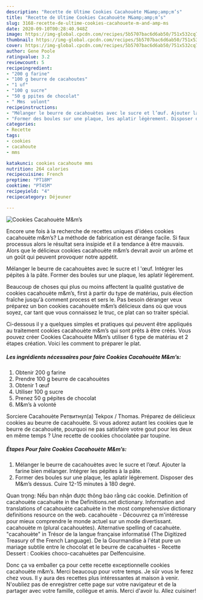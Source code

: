 ```yaml
---
description: "Recette de Ultime Cookies Cacahouète M&amp;amp;m’s"
title: "Recette de Ultime Cookies Cacahouète M&amp;amp;m’s"
slug: 3168-recette-de-ultime-cookies-cacahouete-m-and-amp-ms
date: 2020-09-10T00:28:40.948Z
image: https://img-global.cpcdn.com/recipes/5b5707bac6d6ab50/751x532cq70/cookies-cacahouete-mms-photo-principale-de-la-recette.jpg
thumbnail: https://img-global.cpcdn.com/recipes/5b5707bac6d6ab50/751x532cq70/cookies-cacahouete-mms-photo-principale-de-la-recette.jpg
cover: https://img-global.cpcdn.com/recipes/5b5707bac6d6ab50/751x532cq70/cookies-cacahouete-mms-photo-principale-de-la-recette.jpg
author: Gene Poole
ratingvalue: 3.2
reviewcount: 5
recipeingredient:
- "200 g farine"
- "100 g beurre de cacahoutes"
- "1 uf"
- "100 g sucre"
- "50 g ppites de chocolat"
- " Mms  volont"
recipeinstructions:
- "Mélanger le beurre de cacahouètes avec le sucre et l’œuf. Ajouter la farine bien mélanger. Intégrer les pépites à la pâte."
- "Former des boules sur une plaque, les aplatir légèrement. Disposer des M&amp;m’s dessus. Cuire 12-15 minutes à 180 degré."
categories:
- Recette
tags:
- cookies
- cacahoute
- mms

katakunci: cookies cacahoute mms 
nutrition: 264 calories
recipecuisine: French
preptime: "PT18M"
cooktime: "PT45M"
recipeyield: "4"
recipecategory: Déjeuner

---
```



![Cookies Cacahouète M&amp;m’s](https://img-global.cpcdn.com/recipes/5b5707bac6d6ab50/751x532cq70/cookies-cacahouete-mms-photo-principale-de-la-recette.jpg)

Encore une fois à la recherche de recettes uniques d'idées cookies cacahouète m&amp;m’s? La méthode de fabrication est dérange facile. Si faux processus alors le résultat sera insipide et il a tendance à être mauvais. Alors que le délicieux cookies cacahouète m&amp;m’s devrait avoir un arôme et un goût qui peuvent provoquer notre appétit.

Mélanger le beurre de cacahouètes avec le sucre et l &#39;œuf. Intégrer les pépites à la pâte. Former des boules sur une plaque, les aplatir légèrement.

Beaucoup de choses qui plus ou moins affectent la qualité gustative de cookies cacahouète m&amp;m’s, first à partir du type de matériau, puis élection fraîche jusqu'à comment process et sers le. Pas besoin déranger veux préparez un bon cookies cacahouète m&amp;m’s délicieux dans où que vous soyez, car tant que vous connaissez le truc, ce plat can so traiter spécial.


Ci-dessous il y a quelques simples et pratiques qui peuvent être appliqués au traitement cookies cacahouète m&amp;m’s qui sont prêts à être créés. Vous pouvez créer Cookies Cacahouète M&amp;m’s utiliser 6 type de matériau et 2 étapes création. Voici les comment to préparer le plat.

<!--inarticleads1-->

##### Les ingrédients nécessaires pour faire Cookies Cacahouète M&amp;m’s:

1. Obtenir 200 g farine
1. Prendre 100 g beurre de cacahouètes
1. Obtenir 1 œuf
1. Utiliser 100 g sucre
1. Prenez 50 g pépites de chocolat
1.   M&amp;m’s à volonté


Sorciere Cacahouète Ретвитнул(а) Tekpox / Thomas. Préparez de délicieux cookies au beurre de cacahouète. Si vous adorez autant les cookies que le beurre de cacahouète, pourquoi ne pas satisfaire votre gout pour les deux en même temps ? Une recette de cookies chocolatée par toupine. 

<!--inarticleads2-->

##### Étapes Pour faire Cookies Cacahouète M&amp;m’s:

1. Mélanger le beurre de cacahouètes avec le sucre et l’œuf. Ajouter la farine bien mélanger. Intégrer les pépites à la pâte.
1. Former des boules sur une plaque, les aplatir légèrement. Disposer des M&amp;m’s dessus. Cuire 12-15 minutes à 180 degré.


Quan trọng: Nếu bạn nhận được thông báo rằng các cookie. Definition of cacahouète cacahuète in the Definitions.net dictionary. Information and translations of cacahouète cacahuète in the most comprehensive dictionary definitions resource on the web. cacahouète - Découvrez ça m&#39;intéresse pour mieux comprendre le monde actuel sur un mode divertissant. cacahouète m (plural cacahouètes). Alternative spelling of cacahuète. &#34;cacahouète&#34; in Trésor de la langue française informatisé (The Digitized Treasury of the French Language). De la Gourmandise à l&#39;état pure un mariage subtile entre le chocolat et le beurre de cacahuètes - Recette Dessert : Cookies choco-cacahuètes par Delfencuisine. 


Donc ça va emballer ça pour cette recette exceptionnelle cookies cacahouète m&amp;m’s. Merci beaucoup pour votre temps. Je sûr vous le ferez chez vous. Il y aura des recettes plus  intéressantes at maison à venir. N'oubliez pas de enregistrer cette page sur votre navigateur et de la partager avec votre famille, collègue et amis. Merci d'avoir lu. Allez cuisiner!
